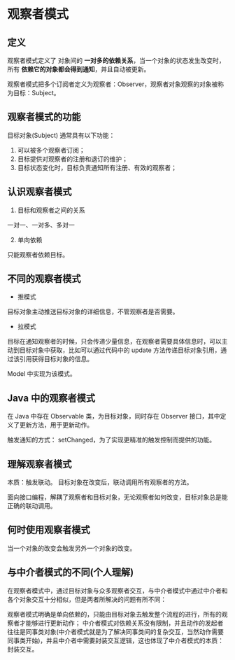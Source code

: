 # 观察者模式


## 定义

观察者模式定义了 对象间的 **一对多的依赖关系**，当一个对象的状态发生改变时，所有 **依赖它的对象都会得到通知**，并且自动被更新。

观察者模式把多个订阅者定义为观察者：Observer，观察者对象观察的对象被称为目标：Subject。

## 观察者模式的功能

目标对象(Subject) 通常具有以下功能：

1. 可以被多个观察者订阅；
2. 目标提供对观察者的注册和退订的维护；
3. 目标状态变化时，目标负责通知所有注册、有效的观察者；



## 认识观察者模式

1. 目标和观察者之间的关系

一对一、一对多、多对一

2. 单向依赖

只能观察者依赖目标。

## 不同的观察者模式


* 推模式

目标对象主动推送目标对象的详细信息，不管观察者是否需要。

* 拉模式

目标在通知观察者的时候，只会传递少量信息，在观察者需要具体信息时，可以主动到目标对象中获取，比如可以通过代码中的 update 方法传递目标对象引用，通过该引用获得目标对象的信息。

Model 中实现为该模式。


## Java 中的观察者模式


在 Java 中存在 Observable 类，为目标对象，同时存在 Observer 接口，其中定义了更新方法，用于更新动作。

触发通知的方式： setChanged，为了实现更精准的触发控制而提供的功能。


## 理解观察者模式


本质：触发联动。
目标对象在改变后，联动调用所有观察者的方法。

面向接口编程，解耦了观察者和目标对象，无论观察者如何改变，目标对象总是能正确的联动调用。

## 何时使用观察者模式

当一个对象的改变会触发另外一个对象的改变。


## 与中介者模式的不同(个人理解)


在观察者模式中，通过目标对象与众多观察者交互，与中介者模式中通过中介者和各个对象交互十分相似，但是两者所解决的问题有所不同：

观察者模式明确是单向依赖的，只能由目标对象去触发整个流程的进行，所有的观察者才能够进行更新动作；
中介者模式对依赖关系没有限制，并且动作的发起者往往是同事类对象(中介者模式就是为了解决同事类间的复杂交互，当然动作需要同事类开始)，并且中介者中需要封装交互逻辑，这也体现了中介者模式的本质：封装交互。

